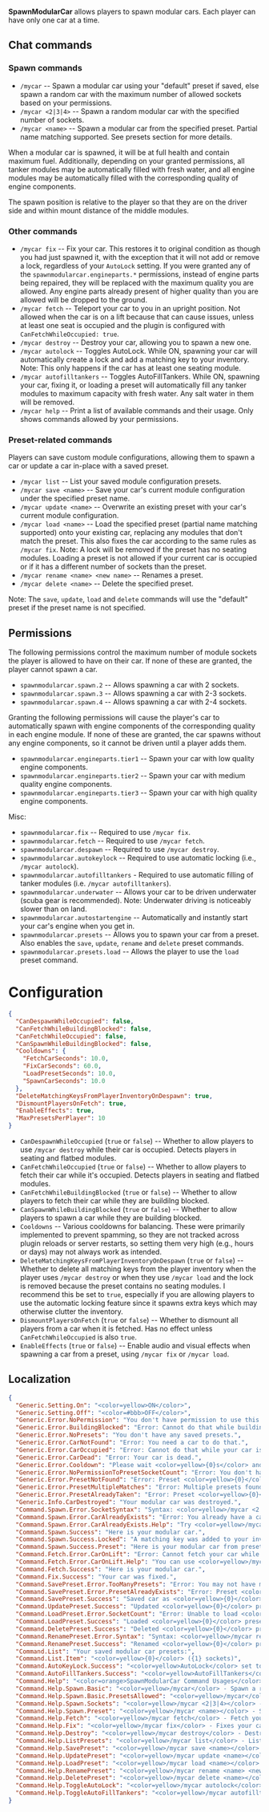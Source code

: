 **SpawnModularCar** allows players to spawn modular cars. Each player can have only one car at a time.

## Chat commands

### Spawn commands
- `/mycar` -- Spawn a modular car using your "default" preset if saved, else spawn a random car with the maximum number of allowed sockets based on your permissions.
- `/mycar <2|3|4>` -- Spawn a random modular car with the specified number of sockets.
- `/mycar <name>` -- Spawn a modular car from the specified preset. Partial name matching supported. See presets section for more details.

When a modular car is spawned, it will be at full health and contain maximum fuel. Additionally, depending on your granted permissions, all tanker modules may be automatically filled with fresh water, and all engine modules may be automatically filled with the corresponding quality of engine components.

The spawn position is relative to the player so that they are on the driver side and within mount distance of the middle modules.

### Other commands
- `/mycar fix` -- Fix your car. This restores it to original condition as though you had just spawned it, with the exception that it will not add or remove a lock, regardless of your `AutoLock` setting. If you were granted any of the `spawnmodularcar.engineparts.*` permissions, instead of engine parts being repaired, they will be replaced with the maximum quality you are allowed. Any engine parts already present of higher quality than you are allowed will be dropped to the ground.
- `/mycar fetch` -- Teleport your car to you in an upright position. Not allowed when the car is on a lift because that can cause issues, unless at least one seat is occupied and the plugin is configured with `CanFetchWhileOccupied: true`.
- `/mycar destroy` -- Destroy your car, allowing you to spawn a new one.
- `/mycar autolock` -- Toggles AutoLock. While ON, spawning your car will automatically create a lock and add a matching key to your inventory. Note: This only happens if the car has at least one seating module.
- `/mycar autofilltankers` -- Toggles AutoFillTankers. While ON, spawning your car, fixing it, or loading a preset will automatically fill any tanker modules to maximum capacity with fresh water. Any salt water in them will be removed.
- `/mycar help` -- Print a list of available commands and their usage. Only shows commands allowed by your permissions.

### Preset-related commands

Players can save custom module configurations, allowing them to spawn a car or update a car in-place with a saved preset.

- `/mycar list` -- List your saved module configuration presets.
- `/mycar save <name>` -- Save your car's current module configuration under the specified preset name.
- `/mycar update <name>` -- Overwrite an existing preset with your car's current module configuration.
- `/mycar load <name>` -- Load the specified preset (partial name matching supported) onto your existing car, replacing any modules that don't match the preset. This also fixes the car according to the same rules as `/mycar fix`. Note: A lock will be removed if the preset has no seating modules. Loading a preset is not allowed if your current car is occupied or if it has a different number of sockets than the preset.
- `/mycar rename <name> <new name>` -- Renames a preset.
- `/mycar delete <name>` -- Delete the specified preset.

Note: The `save`, `update`, `load` and `delete` commands will use the "default" preset if the preset name is not specified.

## Permissions

The following permissions control the maximum number of module sockets the player is allowed to have on their car. If none of these are granted, the player cannot spawn a car.
- `spawnmodularcar.spawn.2` -- Allows spawning a car with 2 sockets.
- `spawnmodularcar.spawn.3` -- Allows spawning a car with 2-3 sockets.
- `spawnmodularcar.spawn.4` -- Allows spawning a car with 2-4 sockets.

Granting the following permissions will cause the player's car to automatically spawn with engine components of the corresponding quality in each engine module. If none of these are granted, the car spawns without any engine components, so it cannot be driven until a player adds them.
- `spawnmodularcar.engineparts.tier1` -- Spawn your car with low quality engine components.
- `spawnmodularcar.engineparts.tier2` -- Spawn your car with medium quality engine components.
- `spawnmodularcar.engineparts.tier3` -- Spawn your car with high quality engine components.

Misc:
- `spawnmodularcar.fix` -- Required to use `/mycar fix`.
- `spawnmodularcar.fetch` -- Required to use `/mycar fetch`.
- `spawnmodularcar.despawn` -- Required to use `/mycar destroy`.
- `spawnmodularcar.autokeylock` -- Required to use automatic locking (i.e., `/mycar autolock`).
- `spawnmodularcar.autofilltankers` - Required to use automatic filling of tanker modules (i.e. `/mycar autofilltankers`).
- `spawnmodularcar.underwater` -- Allows your car to be driven underwater (scuba gear is recommended). Note: Underwater driving is noticeably slower than on land.
- `spawnmodularcar.autostartengine` -- Automatically and instantly start your car's engine when you get in.
- `spawnmodularcar.presets` -- Allows you to spawn your car from a preset. Also enables the `save`, `update`, `rename` and `delete` preset commands.
- `spawnmodularcar.presets.load` -- Allows the player to use the `load` preset command.

# Configuration

```json
{
  "CanDespawnWhileOccupied": false,
  "CanFetchWhileBuildingBlocked": false,
  "CanFetchWhileOccupied": false,
  "CanSpawnWhileBuildingBlocked": false,
  "Cooldowns": {
    "FetchCarSeconds": 10.0,
    "FixCarSeconds": 60.0,
    "LoadPresetSeconds": 10.0,
    "SpawnCarSeconds": 10.0
  },
  "DeleteMatchingKeysFromPlayerInventoryOnDespawn": true,
  "DismountPlayersOnFetch": true,
  "EnableEffects": true,
  "MaxPresetsPerPlayer": 10
}
```

- `CanDespawnWhileOccupied` (`true` or `false`) -- Whether to allow players to use `/mycar destroy` while their car is occupied. Detects players in seating and flatbed modules.
- `CanFetchWhileOccupied` (`true` or `false`) -- Whether to allow players to fetch their car while it's occupied. Detects players in seating and flatbed modules.
- `CanFetchWhileBuildingBlocked` (`true` or `false`) -- Whether to allow players to fetch their car while they are buildilng blocked.
- `CanSpawnWhileBuildingBlocked` (`true` or `false`) -- Whether to allow players to spawn a car while they are building blocked.
- `Cooldowns` -- Various cooldowns for balancing. These were primarily implemented to prevent spamming, so they are not tracked across plugin reloads or server restarts, so setting them very high (e.g., hours or days) may not always work as intended.
- `DeleteMatchingKeysFromPlayerInventoryOnDespawn` (`true` or `false`) -- Whether to delete all matching keys from the player inventory when the player uses `/mycar destroy` or when they use `/mycar load` and the lock is removed because the preset contains no seating modules. I recommend this be set to `true`, especially if you are allowing players to use the automatic locking feature since it spawns extra keys which may otherwise clutter the inventory.
- `DismountPlayersOnFetch` (`true` or `false`) -- Whether to dismount all players from a car when it is fetched. Has no effect unless `CanFetchWhileOccupied` is also `true`.
- `EnableEffects` (`true` or `false`) -- Enable audio and visual effects when spawning a car from a preset, using `/mycar fix` or `/mycar load`.

## Localization

```json
{
  "Generic.Setting.On": "<color=yellow>ON</color>",
  "Generic.Setting.Off": "<color=#bbb>OFF</color>",
  "Generic.Error.NoPermission": "You don't have permission to use this command.",
  "Generic.Error.BuildingBlocked": "Error: Cannot do that while building blocked.",
  "Generic.Error.NoPresets": "You don't have any saved presets.",
  "Generic.Error.CarNotFound": "Error: You need a car to do that.",
  "Generic.Error.CarOccupied": "Error: Cannot do that while your car is occupied.",
  "Generic.Error.CarDead": "Error: Your car is dead.",
  "Generic.Error.Cooldown": "Please wait <color=yellow>{0}s</color> and try again.",
  "Generic.Error.NoPermissionToPresetSocketCount": "Error: You don't have permission to use preset <color=yellow>{0}</color> because it requires <color=yellow>{1}</color> sockets.",
  "Generic.Error.PresetNotFound": "Error: Preset <color=yellow>{0}</color> not found.",
  "Generic.Error.PresetMultipleMatches": "Error: Multiple presets found matching <color=yellow>{0}</color>. Use <color=yellow>/mycar list</color> to view your presets.",
  "Generic.Error.PresetAlreadyTaken": "Error: Preset <color=yellow>{0}</color> is already taken.",
  "Generic.Info.CarDestroyed": "Your modular car was destroyed.",
  "Command.Spawn.Error.SocketSyntax": "Syntax: <color=yellow>/mycar <2|3|4></color>",
  "Command.Spawn.Error.CarAlreadyExists": "Error: You already have a car.",
  "Command.Spawn.Error.CarAlreadyExists.Help": "Try <color=yellow>/mycar fetch</color> or <color=yellow>/mycar help</color>.",
  "Command.Spawn.Success": "Here is your modular car.",
  "Command.Spawn.Success.Locked": "A matching key was added to your inventory.",
  "Command.Spawn.Success.Preset": "Here is your modular car from preset <color=yellow>{0}</color>.",
  "Command.Fetch.Error.CarOnLift": "Error: Cannot fetch your car while it's on a lift.",
  "Command.Fetch.Error.CarOnLift.Help": "You can use <color=yellow>/mycar destroy</color> to destroy it.",
  "Command.Fetch.Success": "Here is your modular car.",
  "Command.Fix.Success": "Your car was fixed.",
  "Command.SavePreset.Error.TooManyPresets": "Error: You may not have more than <color=yellow>{0}</color> presets. Please delete another preset and try again. See <color=yellow>/mycar help</color>.",
  "Command.SavePreset.Error.PresetAlreadyExists": "Error: Preset <color=yellow>{0}</color> already exists. Use <color=yellow>/mycar update {0}</color> to update it.",
  "Command.SavePreset.Success": "Saved car as <color=yellow>{0}</color> preset.",
  "Command.UpdatePreset.Success": "Updated <color=yellow>{0}</color> preset with current module configuration.",
  "Command.LoadPreset.Error.SocketCount": "Error: Unable to load <color=yellow>{0}</color> preset ({1} sockets) because your car has <color=yellow>{2}</color> sockets.",
  "Command.LoadPreset.Success": "Loaded <color=yellow>{0}</color> preset onto your car.",
  "Command.DeletePreset.Success": "Deleted <color=yellow>{0}</color> preset.",
  "Command.RenamePreset.Error.Syntax": "Syntax: <color=yellow>/mycar rename <name> <new_name></color>",
  "Command.RenamePreset.Success": "Renamed <color=yellow>{0}</color> preset to <color=yellow>{1}</color>",
  "Command.List": "Your saved modular car presets:",
  "Command.List.Item": "<color=yellow>{0}</color> ({1} sockets)",
  "Command.AutoKeyLock.Success": "<color=yellow>AutoLock</color> set to {0}",
  "Command.AutoFillTankers.Success": "<color=yellow>AutoFillTankers</color> set to {0}",
  "Command.Help": "<color=orange>SpawnModularCar Command Usages</color>",
  "Command.Help.Spawn.Basic": "<color=yellow>/mycar</color> - Spawn a random car with max allowed sockets",
  "Command.Help.Spawn.Basic.PresetsAllowed": "<color=yellow>/mycar</color> - Spawn a car using your <color=yellow>default</color> preset if saved, else spawn a random car with max allowed sockets",
  "Command.Help.Spawn.Sockets": "<color=yellow>/mycar <2|3|4></color> - Spawn a random car with the specified number of sockets",
  "Command.Help.Spawn.Preset": "<color=yellow>/mycar <name></color> - Spawn a car from a saved preset",
  "Command.Help.Fetch": "<color=yellow>/mycar fetch</color> - Fetch your car",
  "Command.Help.Fix": "<color=yellow>/mycar fix</color> - Fixes your car",
  "Command.Help.Destroy": "<color=yellow>/mycar destroy</color> - Destroy your car",
  "Command.Help.ListPresets": "<color=yellow>/mycar list</color> - List your saved module configuration presets",
  "Command.Help.SavePreset": "<color=yellow>/mycar save <name></color> - Save your car as a preset",
  "Command.Help.UpdatePreset": "<color=yellow>/mycar update <name></color> - Overwrite an existing preset",
  "Command.Help.LoadPreset": "<color=yellow>/mycar load <name></color> - Load a preset onto your car",
  "Command.Help.RenamePreset": "<color=yellow>/mycar rename <name> <new_name></color> - Rename a preset",
  "Command.Help.DeletePreset": "<color=yellow>/mycar delete <name></color> - Delete a preset",
  "Command.Help.ToggleAutoLock": "<color=yellow>/mycar autolock</color> - Toggle auto lock: {0}",
  "Command.Help.ToggleAutoFillTankers": "<color=yellow>/mycar autofilltankers</color> - Toggle automatic filling of tankers with fresh water: {0}"
}
```
